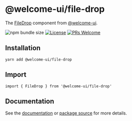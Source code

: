 # @welcome-ui/file-drop

The [FileDrop](https://welcome-ui.com/components/file-drop) component from [@welcome-ui](https://welcome-ui.com).

![npm bundle size](https://img.shields.io/bundlephobia/minzip/@welcome-ui/file-drop) [![License](https://img.shields.io/npm/l/welcome-ui.svg)](https://github.com/WTTJ/welcome-ui/blob/master/LICENSE) [![PRs Welcome](https://img.shields.io/badge/PRs-welcome-mediumspringgreen.svg)](ttps://github.com/WTTJ/welcome-ui/blob/master/CONTRIBUTING.mdx)

## Installation

    yarn add @welcome-ui/file-drop

## Import

    import { FileDrop } from '@welcome-ui/file-drop'

## Documentation

See the [documentation](https://welcome-ui.com/components/file-drop) or [package source](https://github.com/WTTJ/welcome-ui/tree/master/packages/FileDrop) for more details.
